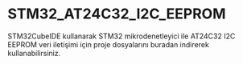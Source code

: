 # STM32_AT24C32_I2C_EEPROM
STM32CubeIDE kullanarak STM32 mikrodenetleyici ile AT24C32 I2C EEPROM veri iletişimi için proje dosyalarını buradan indirerek kullanabilirsiniz.
